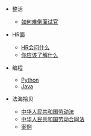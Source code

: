 <!-- * 群面
	* [银行]()
	* [公务员]()
	* [国企]()
 -->

<!-- * 写在前面
    * [](/brief/) -->


* 整活
	* [如何难倒面试官](/trick/interviewer)

* HR面
	* [HR会问什么](/hr/by_hr "走呀我们去接offer")
	* [你应该了解什么](/hr/by_u "走呀我们去接offer")

* 编程
	* [Python](/code/python "走呀我们去接offer")
	* [Java](/code/java "走呀我们去接offer")

* 法海拾贝
	* [中华人民共和国劳动法](/law/law_of_labor)
	* [中华人民共和国劳动合同法](/law/law_of_labor_contract)
	* [案例](/law/case)
